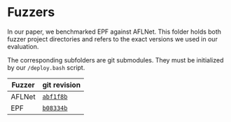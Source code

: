 # Fuzzers

In our paper, we benchmarked EPF against AFLNet. This folder holds both fuzzer project directories and refers to the exact versions we used in our evaluation.

The corresponding subfolders are git submodules. They must be initialized by our `/deploy.bash` script.


| Fuzzer | git revision                                                                                |
| ------ | ------------------------------------------------------------------------------------------- |
| AFLNet | [`abf1f8b`](https://github.com/aflnet/aflnet/tree/abf1f8b3bf2ea027edfa636c74d04471dff6dbed) |
| EPF    | [`b08334b`](https://github.com/rhelmke/epf/tree/b08334bbf2f506c00773dc8f4e5756205bd7d21a)   |

